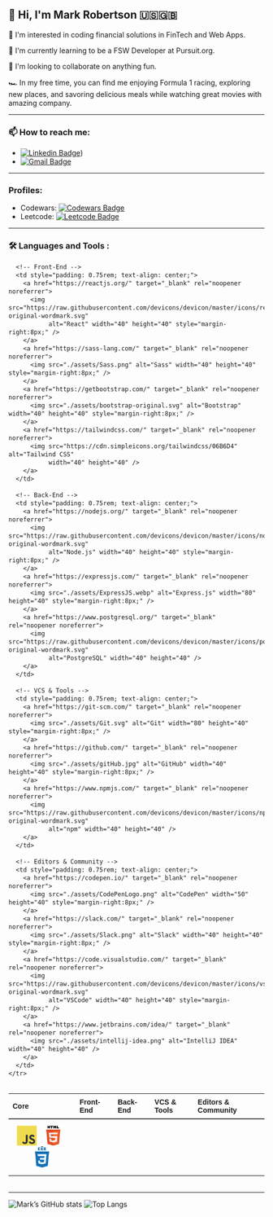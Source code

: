 
## 👋 Hi, I'm Mark Robertson 🇺🇸🇬🇧

👀 I'm interested in coding financial solutions in FinTech and Web Apps.

🌱 I'm currently learning to be a FSW Developer at Pursuit.org.

💞️ I'm looking to collaborate on anything fun.

🏎️ In my free time, you can find me enjoying Formula 1 racing, exploring new places, and savoring delicious meals while watching great movies with amazing company.

---
### 📫 How to reach me:

- [![Linkedin Badge](https://img.shields.io/badge/-LinkedIn-blue?style=flat&logo=Linkedin&logoColor=white)](https://www.linkedin.com/in/mark-robertson-ny-uk/))
- [![Gmail Badge](https://img.shields.io/badge/-Gmail-red?style=flat&logo=Gmail&logoColor=white)](mailto:MarkRobertson67@gmail.com)


<!-- - Email: [markrobertson67@gmail.com](mailto:markrobertson67@gmail.com)
- LinkedIn: [www.linkedin.com/in/mark-robertson-NY-UK](https://www.linkedin.com/in/mark-robertson-NY-UK) -->

---
### Profiles:

- Codewars: [![Codewars Badge](https://www.codewars.com/users/Goldsuccess167/badges/small)](https://www.codewars.com/users/Goldsuccess167)
- Leetcode: <a href="https://leetcode.com/Goldsuccess167/"><img src="https://assets.leetcode.com/static_assets/public/webpack_bundles/images/logo-dark.e99485d9b.svg" width="100" alt="Leetcode Badge"></a>


<!-- - Codewars: [![Codewars Badge](https://www.codewars.com/users/Goldsuccess167/badges/large)](https://www.codewars.com/users/Goldsuccess167)
- Leetcode: [![Leetcode Badge](https://assets.leetcode.com/static_assets/public/webpack_bundles/images/logo-dark.e99485d9b.svg)](https://leetcode.com/Goldsuccess167/) -->

---
### 🛠 Languages and Tools :

<table style="border-collapse: collapse; width: 100%; max-width: 900px; margin: 2rem auto; font-family: sans-serif;">
  <thead>
    <tr>
      <th style="border-bottom: 2px solid #444; padding: 0.5rem; text-align: left;">Core</th>
      <th style="border-bottom: 2px solid #444; padding: 0.5rem; text-align: left;">Front-End</th>
      <th style="border-bottom: 2px solid #444; padding: 0.5rem; text-align: left;">Back-End</th>
      <th style="border-bottom: 2px solid #444; padding: 0.5rem; text-align: left;">VCS &amp; Tools</th>
      <th style="border-bottom: 2px solid #444; padding: 0.5rem; text-align: left;">Editors &amp; Community</th>
    </tr>
  </thead>
  <tbody>
    <tr>
      <!-- Core -->
      <td style="padding: 0.75rem; text-align: center;">
        <a href="https://www.javascript.com/" target="_blank" rel="noopener noreferrer">
          <img src="https://raw.githubusercontent.com/devicons/devicon/master/icons/javascript/javascript-original.svg"
               alt="JavaScript" width="40" height="40" style="margin-right:8px;" />
        </a>
        <a href="https://developer.mozilla.org/docs/Web/HTML" target="_blank" rel="noopener noreferrer">
          <img src="https://raw.githubusercontent.com/devicons/devicon/master/icons/html5/html5-original-wordmark.svg"
               alt="HTML5" width="40" height="40" style="margin-right:8px;" />
        </a>
        <a href="https://developer.mozilla.org/docs/Web/CSS" target="_blank" rel="noopener noreferrer">
          <img src="https://raw.githubusercontent.com/devicons/devicon/master/icons/css3/css3-plain-wordmark.svg"
               alt="CSS3" width="40" height="40" />
        </a>
      </td>

      <!-- Front-End -->
      <td style="padding: 0.75rem; text-align: center;">
        <a href="https://reactjs.org/" target="_blank" rel="noopener noreferrer">
          <img src="https://raw.githubusercontent.com/devicons/devicon/master/icons/react/react-original-wordmark.svg"
               alt="React" width="40" height="40" style="margin-right:8px;" />
        </a>
        <a href="https://sass-lang.com/" target="_blank" rel="noopener noreferrer">
          <img src="./assets/Sass.png" alt="Sass" width="40" height="40" style="margin-right:8px;" />
        </a>
        <a href="https://getbootstrap.com/" target="_blank" rel="noopener noreferrer">
          <img src="./assets/bootstrap-original.svg" alt="Bootstrap" width="40" height="40" style="margin-right:8px;" />
        </a>
        <a href="https://tailwindcss.com/" target="_blank" rel="noopener noreferrer">
          <img src="https://cdn.simpleicons.org/tailwindcss/06B6D4" alt="Tailwind CSS"
               width="40" height="40" />
        </a>
      </td>

      <!-- Back-End -->
      <td style="padding: 0.75rem; text-align: center;">
        <a href="https://nodejs.org/" target="_blank" rel="noopener noreferrer">
          <img src="https://raw.githubusercontent.com/devicons/devicon/master/icons/nodejs/nodejs-original-wordmark.svg"
               alt="Node.js" width="40" height="40" style="margin-right:8px;" />
        </a>
        <a href="https://expressjs.com/" target="_blank" rel="noopener noreferrer">
          <img src="./assets/ExpressJS.webp" alt="Express.js" width="80" height="40" style="margin-right:8px;" />
        </a>
        <a href="https://www.postgresql.org/" target="_blank" rel="noopener noreferrer">
          <img src="https://raw.githubusercontent.com/devicons/devicon/master/icons/postgresql/postgresql-original-wordmark.svg"
               alt="PostgreSQL" width="40" height="40" />
        </a>
      </td>

      <!-- VCS & Tools -->
      <td style="padding: 0.75rem; text-align: center;">
        <a href="https://git-scm.com/" target="_blank" rel="noopener noreferrer">
          <img src="./assets/Git.svg" alt="Git" width="80" height="40" style="margin-right:8px;" />
        </a>
        <a href="https://github.com/" target="_blank" rel="noopener noreferrer">
          <img src="./assets/gitHub.jpg" alt="GitHub" width="40" height="40" style="margin-right:8px;" />
        </a>
        <a href="https://www.npmjs.com/" target="_blank" rel="noopener noreferrer">
          <img src="https://raw.githubusercontent.com/devicons/devicon/master/icons/npm/npm-original-wordmark.svg"
               alt="npm" width="40" height="40" />
        </a>
      </td>

      <!-- Editors & Community -->
      <td style="padding: 0.75rem; text-align: center;">
        <a href="https://codepen.io/" target="_blank" rel="noopener noreferrer">
          <img src="./assets/CodePenLogo.png" alt="CodePen" width="50" height="40" style="margin-right:8px;" />
        </a>
        <a href="https://slack.com/" target="_blank" rel="noopener noreferrer">
          <img src="./assets/Slack.png" alt="Slack" width="40" height="40" style="margin-right:8px;" />
        </a>
        <a href="https://code.visualstudio.com/" target="_blank" rel="noopener noreferrer">
          <img src="https://raw.githubusercontent.com/devicons/devicon/master/icons/vscode/vscode-original-wordmark.svg"
               alt="VSCode" width="40" height="40" style="margin-right:8px;" />
        </a>
        <a href="https://www.jetbrains.com/idea/" target="_blank" rel="noopener noreferrer">
          <img src="./assets/intellij-idea.png" alt="IntelliJ IDEA" width="40" height="40" />
        </a>
      </td>
    </tr>
  </tbody>
</table>


---

![Mark’s GitHub stats](https://github-readme-stats.vercel.app/api?username=MarkRobertson67&show_icons=true&theme=blue-green)
![Top Langs](https://github-readme-stats.vercel.app/api/top-langs/?username=MarkRobertson67&layout=donut&show_icons=true&theme=blue-green)


